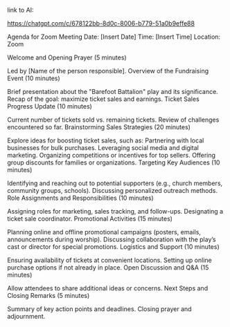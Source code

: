 link to AI:

https://chatgpt.com/c/678122bb-8d0c-8006-b779-51a0b9effe88

Agenda for Zoom Meeting
Date: [Insert Date]
Time: [Insert Time]
Location: Zoom

Welcome and Opening Prayer (5 minutes)

Led by [Name of the person responsible].
Overview of the Fundraising Event (10 minutes)

Brief presentation about the "Barefoot Battalion" play and its significance.
Recap of the goal: maximize ticket sales and earnings.
Ticket Sales Progress Update (10 minutes)

Current number of tickets sold vs. remaining tickets.
Review of challenges encountered so far.
Brainstorming Sales Strategies (20 minutes)

Explore ideas for boosting ticket sales, such as:
Partnering with local businesses for bulk purchases.
Leveraging social media and digital marketing.
Organizing competitions or incentives for top sellers.
Offering group discounts for families or organizations.
Targeting Key Audiences (10 minutes)

Identifying and reaching out to potential supporters (e.g., church members, community groups, schools).
Discussing personalized outreach methods.
Role Assignments and Responsibilities (10 minutes)

Assigning roles for marketing, sales tracking, and follow-ups.
Designating a ticket sale coordinator.
Promotional Activities (15 minutes)

Planning online and offline promotional campaigns (posters, emails, announcements during worship).
Discussing collaboration with the play’s cast or director for special promotions.
Logistics and Support (10 minutes)

Ensuring availability of tickets at convenient locations.
Setting up online purchase options if not already in place.
Open Discussion and Q&A (15 minutes)

Allow attendees to share additional ideas or concerns.
Next Steps and Closing Remarks (5 minutes)

Summary of key action points and deadlines.
Closing prayer and adjournment.
